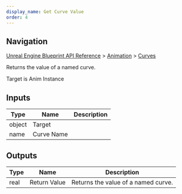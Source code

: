 ```yaml
---
display_name: Get Curve Value
order: 4
---
```

## Navigation

[Unreal Engine Blueprint API Reference](https://dev.epicgames.com/documentation/en-us/unreal-engine/BlueprintAPI) > [Animation](https://dev.epicgames.com/documentation/en-us/unreal-engine/BlueprintAPI/Animation) > [Curves](https://dev.epicgames.com/documentation/en-us/unreal-engine/BlueprintAPI/Animation/Curves)

Returns the value of a named curve.

Target is Anim Instance

## Inputs

| Type | Name | Description |
| --- | --- | --- |
| object | Target |  |
| name | Curve Name |  |

## Outputs

| Type | Name | Description |
| --- | --- | --- |
| real | Return Value | Returns the value of a named curve. |
